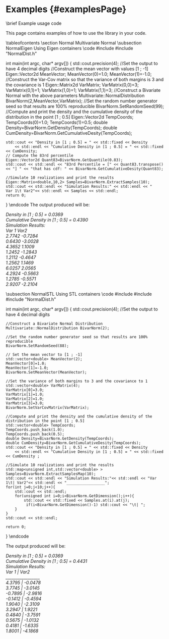 Examples {#examplesPage}
========
\brief Example usage code

This page contains examples of how to use the library in your code.

\tableofcontents
\section Normal Multivariate Normal
\subsection NormalEigen Using Eigen containers
\code
#include <iostream>
#include "NormalDist.h"

int main(int argc, char* argv[])
{
	std::cout.precision(4); //Set the output to have 4 decimal digits
	//Construct the mean vector with values [1 ; -1]
	Eigen::Vector2d MeanVector;
	MeanVector(0)=1.0;
	MeanVector(1)=-1.0;
	//Construct the Var-Cov matrix so that the variance of both margins is 3 and the covariance is 1
	Eigen::Matrix2d VarMatrix;
	VarMatrix(0,0)=3;
	VarMatrix(0,1)=1;
	VarMatrix(1,0)=1;
	VarMatrix(1,1)=3;
	//Construct a Bivariate Normal with the above parameters
	Multivariate::NormalDistribution BivarNorm(2,MeanVector,VarMatrix);
	//Set the random number generator seed so that results are 100% reproducible
	BivarNorm.SetRandomSeed(99);
	//Compute and print the density and the cumulative density of the distribution in the point [1 ; 0.5]
	Eigen::Vector2d TempCoords;
	TempCoords(0)=1.0;
	TempCoords(1)=0.5;
	double Density=BivarNorm.GetDensity(TempCoords);
	double CumDensity=BivarNorm.GetCumulativeDesity(TempCoords);
	
	std::cout << "Density in [1 ; 0.5] = " << std::fixed << Density
		<< std::endl << "Cumulative Density in [1 ; 0.5] = " << std::fixed << CumDensity;
	// Compute the 83rd percentile
	Eigen::Vector2d Quant83=BivarNorm.GetQuantile(0.83);
	std::cout << std::endl << "83rd Percentile = [" << Quant83.transpose()<< "] " << "that has cdf: " << BivarNorm.GetCumulativeDesity(Quant83);

	//Simulate 10 realizations and print the results
	Eigen::Matrix<double,10,2> Samples=BivarNorm.ExtractSamples(10);
	std::cout << std::endl << "Simulation Results:" << std::endl << "   Var 1\t Var2"<< std::endl << Samples << std::endl;
	return 0;
}
\endcode
The output produced will be:

<DFN>
Density in [1 ; 0.5] = 0.0369<br>
Cumulative Density in [1 ; 0.5] = 0.4390<br>
Simulation Results:<br>
Var 1	 Var2<br>
   2.7742   -0.7284<br>
   0.6430   -3.0028<br>
   4.3652    1.1009<br>
   1.2452   -1.2843<br>
   1.2112   -0.4647<br>
   1.2562    1.1469<br>
   6.0257    2.0565<br>
   4.2924   -0.5663<br>
   1.2785   -0.5571<br>
   2.9207   -2.2104<br>
</DFN>

\subsection NormalSTL Using STL containers
\code
#include <iostream>
#include <vector>
#include "NormalDist.h"

int main(int argc, char* argv[])
{
	std::cout.precision(4); //Set the output to have 4 decimal digits

	//Construct a Bivariate Normal Distribution
	Multivariate::NormalDistribution BivarNorm(2);

	//Set the random number generator seed so that results are 100% reproducible
	BivarNorm.SetRandomSeed(88);

	// Set the mean vector to [1 ; -1]
	std::vector<double> MeanVector(2);
	MeanVector[0]=1.0;
	MeanVector[1]=-1.0;
	BivarNorm.SetMeanVector(MeanVector);

	//Set the variance of both margins to 3 and the covariance to 1
	std::vector<double> VarMatrix(4);
	VarMatrix[0]=3.0;
	VarMatrix[1]=1.0;
	VarMatrix[2]=1.0;
	VarMatrix[3]=3.0;
	BivarNorm.SetVarCovMatrix(VarMatrix);

	//Compute and print the density and the cumulative density of the distribution in the point [1 ; 0.5]
	std::vector<double> TempCoords;
	TempCoords.push_back(1.0);
	TempCoords.push_back(0.5);
	double Density=BivarNorm.GetDensity(TempCoords);
	double CumDensity=BivarNorm.GetCumulativeDesity(TempCoords);
	std::cout << "Density in [1 ; 0.5] = " << std::fixed << Density 
		<< std::endl << "Cumulative Density in [1 ; 0.5] = " << std::fixed << CumDensity ;

	//Simulate 10 realizations and print the results
	std::map<unsigned int,std::vector<double> > Samples=BivarNorm.ExtractSamplesMap(10);
	std::cout << std::endl << "Simulation Results:"<< std::endl << "Var 1\t| Var2"<< std::endl << "_________________";
	for(int j=0;j<10;j++){
		std::cout << std::endl;
		for(unsigned int i=0;i<BivarNorm.GetDimension();i++){
			std::cout << std::fixed << Samples.at(i).at(j);
			 if(i<BivarNorm.GetDimension()-1) std::cout << "\t| ";
		}
	}
	std::cout << std::endl;

	return 0;
}
\endcode

The output produced will be:

<DFN>
Density in [1 ; 0.5] = 0.0369<br>
Cumulative Density in [1 ; 0.5] = 0.4431<br>
Simulation Results:<br>
Var 1	| Var2<br>
_________________<br>
4.3795	| -0.0478<br>
3.7745	| -3.0145<br>
-0.7895	| -2.9816<br>
-0.1412	| -0.4594<br>
1.9040	| -2.3109<br>
3.2947	| 1.9221<br>
0.4840	| -3.7591<br>
0.5675	| -1.0132<br>
0.4181	| -1.6335<br>
1.8001	| -4.1868<br>
</DFN>

